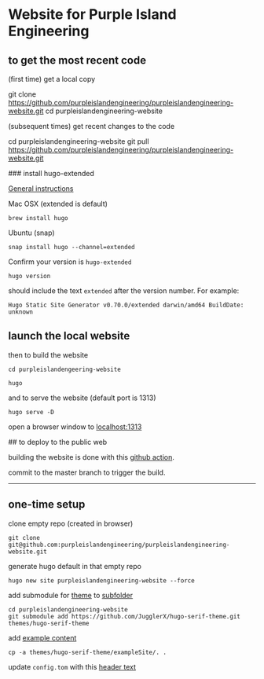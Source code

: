 
# Website for Purple Island Engineering

## to get the most recent code

(first time) get a local copy

   git clone https://github.com/purpleislandengineering/purpleislandengineering-website.git
   cd purpleislandengineering-website

(subsequent times) get recent changes to the code

   cd purpleislandengineering-website
   git pull https://github.com/purpleislandengineering/purpleislandengineering-website.git

### install hugo-extended

[General instructions](https://gohugo.io/getting-started/installing/)

Mac OSX (extended is default)

    brew install hugo

Ubuntu (snap)

    snap install hugo --channel=extended


Confirm your version is `hugo-extended`

    hugo version

should include the text `extended` after the version number. For example:

    Hugo Static Site Generator v0.70.0/extended darwin/amd64 BuildDate: unknown


## launch the local website

then to build the website
	
	cd purpleislandengeering-website

    hugo

and to serve the website (default port is 1313)

    hugo serve -D

open a browser window to [localhost:1313](http://localhost:1313)


## to deploy to the public web

building the website is done with this [github action](https://github.com/peaceiris/actions-hugo).

commit to the master branch to trigger the build.

---

## one-time setup

clone empty repo (created in browser)

    git clone git@github.com:purpleislandengineering/purpleislandengineering-website.git

generate hugo default in that empty repo

    hugo new site purpleislandengineering-website --force

add submodule for [theme](https://github.com/JugglerX/hugo-serif-theme) to [subfolder](https://stackoverflow.com/a/9035930/2327328)

    cd purpleislandengineering-website 
	git submodule add https://github.com/JugglerX/hugo-serif-theme.git themes/hugo-serif-theme

add [example content](https://github.com/JugglerX/hugo-serif-theme#add-example-content)

    cp -a themes/hugo-serif-theme/exampleSite/. .

update `config.tom` with this [header text](https://github.com/JugglerX/hugo-serif-theme#update-configtoml)